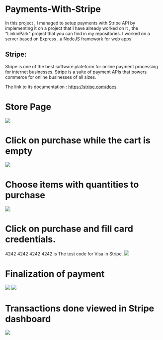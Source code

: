 # Payments-With-Stripe
In this project , I managed to setup payments with Stripe API by implementing it on a project that I have already worked on it , the "LinkinPark" project that you can find in my repositories. I worked on a server based on Express , a NodeJS framework for web apps

## Stripe: 
Stripe is one of the best software plateform for online payment processing for internet businesses. Stripe is a suite of payment APIs that powers commerce for online businesses of all sizes.

The link to its documentation : https://stripe.com/docs


# Store Page
<img src="screenshots/img0.PNG"/>


# Click on purchase while the cart is empty
<img src="screenshots/img1.PNG"/>


# Choose items with quantities to purchase
<img src="screenshots/img2.PNG"/>


# Click on purchase and fill card credentials. 
4242 4242 4242 4242 is The test code for Visa in Stripe.
<img src="screenshots/img3.PNG"/>


# Finalization of payment
<img src="screenshots/img4.PNG"/>
<img src="screenshots/img5.PNG"/>


# Transactions done viewed in Stripe dashboard
<img src="screenshots/img6.PNG"/>
